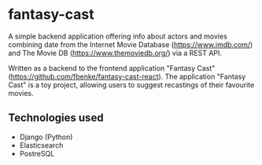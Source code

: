 # fantasy-cast

A simple backend application offering info about actors and movies combining date from the Internet Movie Database (https://www.imdb.com/) and The Movie DB (https://www.themoviedb.org/) via a REST API. 

Written as a backend to the frontend application "Fantasy Cast" (https://github.com/fbenke/fantasy-cast-react).
The application "Fantasy Cast" is a toy project, allowing users to suggest recastings of their favourite movies.

## Technologies used
- Django (Python)
- Elasticsearch
- PostreSQL
